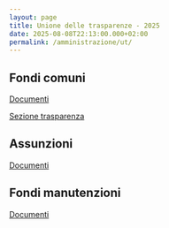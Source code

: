 ```yaml
---
layout: page
title: Unione delle trasparenze - 2025
date: 2025-08-08T22:13:00.000+02:00
permalink: /amministrazione/ut/
---
```

## Fondi comuni

[Documenti](/amministrazione/ut/fc/documenti/)

[Sezione trasparenza](/amministrazione/ut/fc/st/)

## Assunzioni[](/amministrazione/ut/fc/st/)

[Documenti](/amministrazione/ut/assunzioni/)

## [](/amministrazione/ut/assunzioni/)Fondi manutenzioni

[Documenti](/amministrazione/ut/fm/)[](<>)
